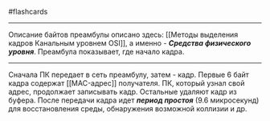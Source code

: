 #flashcards
***
Описание байтов преамбулы описано здесь: [[Методы выделения кадров Канальным уровнем OSI]], а именно - ***Средства физического уровня***. Преамбула показывает, где начало кадра.
***
Сначала ПК передает в сеть преамбулу, затем - кадр. Первые 6 байт кадра содержат [[MAC-адрес]] получателя. ПК, который узнал свой адрес, продолжает записывать кадр. Остальные удаляют кадр из буфера.
После передачи кадра идет ***период простоя*** (9.6 микросекунд) для восстановления среды, обнаружения возможной коллизии и др.
<!--SR:!2025-10-09,3,210-->